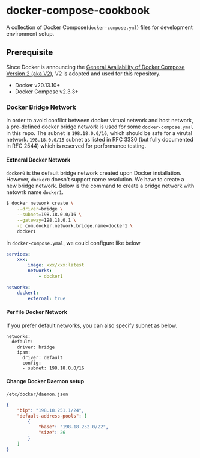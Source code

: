 # docker-compose-cookbook

A collection of Docker Compose(`docker-compose.yml`) files for development environment setup.

## Prerequisite

Since Docker is announcing the [General Availability of Docker Compose Version 2 (aka V2)](https://www.docker.com/blog/announcing-compose-v2-general-availability/), V2 is adopted and used for this repository.

-   Docker v20.13.10+
-   Docker Compose v2.3.3+

### Docker Bridge Network

In order to avoid conflict between docker virtual network and host network, a pre-defined docker bridge network is used for some `docker-compose.ymal` in this repo. The subnet is `198.18.0.0/16`, which should be safe for a virutal network. `198.18.0.0/15` subnet as listed in RFC 3330 (but fully documented in RFC 2544) which is reserved for performance testing.

#### Extneral Docker Network

`docker0` is the default bridge network created upon Docker installation. However, `docker0` doesn't support name resolution. We have to create a new bridge network. Below is the command to create a bridge network with netowrk name `docker1`.

```sh
$ docker network create \
    --driver=bridge \
    --subnet=198.18.0.0/16 \
    --gateway=198.18.0.1 \
    -o com.docker.network.bridge.name=docker1 \
    docker1
```

In `docker-compose.ymal`, we could configure like below

```yaml
services:
    xxx:
        image: xxx/xxx:latest
        networks:
            - docker1

networks:
    docker1:
        external: true
```

#### Per file Docker Network

If you prefer default networks, you can also specify subnet as below.

```ymal
networks:
  default:
    driver: bridge
    ipam:
      driver: default
      config:
      - subnet: 198.18.0.0/16
```

#### Change Docker Daemon setup

`/etc/docker/daemon.json`

```json
{
    "bip": "198.18.251.1/24",
    "default-address-pools": [
        {
            "base": "198.18.252.0/22",
            "size": 26
        }
    ]
}
```
